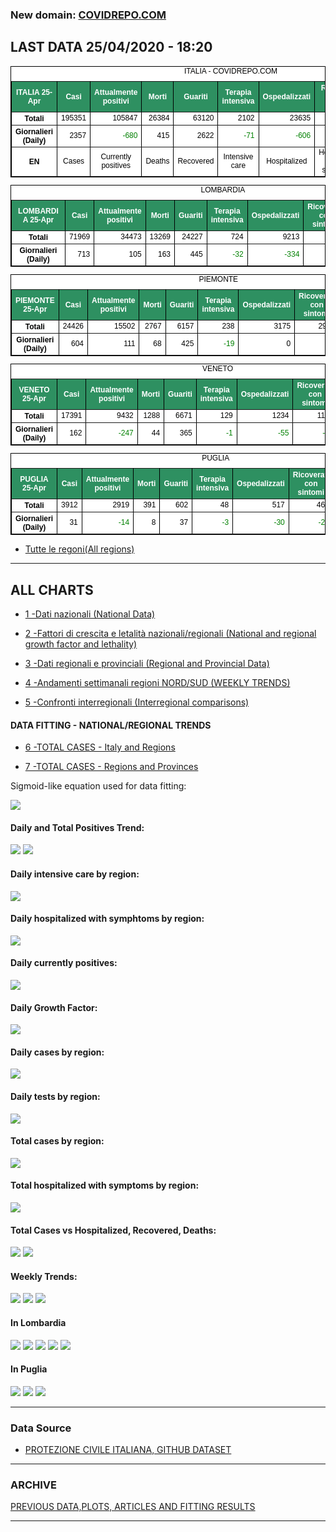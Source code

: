 <!-- start -->
### New domain: <a href="https://www.covidrepo.com/">COVIDREPO.COM</a>

## LAST DATA 25/04/2020 - 18:20

<table style=" color:black; font-size:12; font-family:arial; text-align:center; " cellpadding="2.5" cellspacing="0" border="1" bordercolor="black" bgcolor="#FFFFFF">
			<caption>ITALIA - COVIDREPO.COM</caption>
			<tr style="color:#FFFFFF;background:#2E9061">
				<th>ITALIA 25-Apr</th>
				<th>Casi</th>
				<th>Attualmente positivi</th>
				<th>Morti</th>
				<th>Guariti</th>
				<th>Terapia intensiva</th>
				<th>Ospedalizzati</th>
				<th>Ricoverati con sintomi</th>
				<th>Isolamento domiciliare</th>
				<th>Tamponi</th>
			</tr>
			<tr>
				<th>Totali</th>
				<td align="right"> 195351</td>
				<td align="right"> 105847</td>
				<td align="right"> 26384</td>
				<td align="right"> 63120</td>
				<td align="right"> 2102</td>
				<td align="right"> 23635</td>
				<td align="right"> 21533</td>
				<td align="right"> 82212</td>
				<td align="right"> 1707743</td>
			</tr>
			<tr>
				<th>Giornalieri (Daily)</th>
				<td align="right"> 2357</td>
				<td align="right" style=" color:green; "> -680</td>
				<td align="right"> 415</td>
				<td align="right"> 2622</td>
				<td align="right" style=" color:green; "> -71</td>
				<td align="right" style=" color:green; "> -606</td>
				<td align="right" style=" color:green; "> -535</td>
				<td align="right" style=" color:green; "> -74</td>
				<td align="right"> 65387</td>
			</tr>
			<tr>
				<th>EN</th>
				<td>Cases</td>
				<td>Currently positives</td>
				<td>Deaths</td>
				<td>Recovered</td>
				<td>Intensive care</td>
				<td>Hospitalized</td>
				<td>Hospitalized with symptoms</td>
				<td>Home isolation</td>
				<td>Tests</td>
			</tr>
</table>

<table style=" color:black; font-size:12; font-family:arial; text-align:center; " cellpadding="2.5" cellspacing="0" border="1" bordercolor="black" bgcolor="#FFFFFF">
			<caption>LOMBARDIA</caption>
			<tr style="color:#FFFFFF;background:#2E9061">
				<th>LOMBARDIA 25-Apr</th>
				<th>Casi</th>
				<th>Attualmente positivi</th>
				<th>Morti</th>
				<th>Guariti</th>
				<th>Terapia intensiva</th>
				<th>Ospedalizzati</th>
				<th>Ricoverati con sintomi</th>
				<th>Isolamento domiciliare</th>
				<th>Tamponi</th>
			</tr>
			<tr>
				<th>Totali</th>
				<td align="right"> 71969</td>
				<td align="right"> 34473</td>
				<td align="right"> 13269</td>
				<td align="right"> 24227</td>
				<td align="right"> 724</td>
				<td align="right"> 9213</td>
				<td align="right"> 8489</td>
				<td align="right"> 25260</td>
				<td align="right"> 326940</td>
			</tr>
			<tr>
				<th>Giornalieri (Daily)</th>
				<td align="right"> 713</td>
				<td align="right"> 105</td>
				<td align="right"> 163</td>
				<td align="right"> 445</td>
				<td align="right" style=" color:green; "> -32</td>
				<td align="right" style=" color:green; "> -334</td>
				<td align="right" style=" color:green; "> -302</td>
				<td align="right"> 439</td>
				<td align="right"> 12642</td>
			</tr>
</table>

<table style=" color:black; font-size:12; font-family:arial; text-align:center; " cellpadding="2.5" cellspacing="0" border="1" bordercolor="black" bgcolor="#FFFFFF">
			<caption>PIEMONTE</caption>
			<tr style="color:#FFFFFF;background:#2E9061">
				<th>PIEMONTE 25-Apr</th>
				<th>Casi</th>
				<th>Attualmente positivi</th>
				<th>Morti</th>
				<th>Guariti</th>
				<th>Terapia intensiva</th>
				<th>Ospedalizzati</th>
				<th>Ricoverati con sintomi</th>
				<th>Isolamento domiciliare</th>
				<th>Tamponi</th>
			</tr>
			<tr>
				<th>Totali</th>
				<td align="right"> 24426</td>
				<td align="right"> 15502</td>
				<td align="right"> 2767</td>
				<td align="right"> 6157</td>
				<td align="right"> 238</td>
				<td align="right"> 3175</td>
				<td align="right"> 2937</td>
				<td align="right"> 12327</td>
				<td align="right"> 131107</td>
			</tr>
			<tr>
				<th>Giornalieri (Daily)</th>
				<td align="right"> 604</td>
				<td align="right"> 111</td>
				<td align="right"> 68</td>
				<td align="right"> 425</td>
				<td align="right" style=" color:green; "> -19</td>
				<td align="right"> 0</td>
				<td align="right"> 19</td>
				<td align="right"> 111</td>
				<td align="right"> 5807</td>
			</tr>
</table>

<table style=" color:black; font-size:12; font-family:arial; text-align:center; " cellpadding="2.5" cellspacing="0" border="1" bordercolor="black" bgcolor="#FFFFFF">
			<caption>VENETO</caption>
			<tr style="color:#FFFFFF;background:#2E9061">
				<th>VENETO 25-Apr</th>
				<th>Casi</th>
				<th>Attualmente positivi</th>
				<th>Morti</th>
				<th>Guariti</th>
				<th>Terapia intensiva</th>
				<th>Ospedalizzati</th>
				<th>Ricoverati con sintomi</th>
				<th>Isolamento domiciliare</th>
				<th>Tamponi</th>
			</tr>
			<tr>
				<th>Totali</th>
				<td align="right"> 17391</td>
				<td align="right"> 9432</td>
				<td align="right"> 1288</td>
				<td align="right"> 6671</td>
				<td align="right"> 129</td>
				<td align="right"> 1234</td>
				<td align="right"> 1105</td>
				<td align="right"> 8198</td>
				<td align="right"> 306977</td>
			</tr>
			<tr>
				<th>Giornalieri (Daily)</th>
				<td align="right"> 162</td>
				<td align="right" style=" color:green; "> -247</td>
				<td align="right"> 44</td>
				<td align="right"> 365</td>
				<td align="right" style=" color:green; "> -1</td>
				<td align="right" style=" color:green; "> -55</td>
				<td align="right" style=" color:green; "> -54</td>
				<td align="right" style=" color:green; "> -192</td>
				<td align="right"> 10081</td>
			</tr>
</table>

<table style=" color:black; font-size:12; font-family:arial; text-align:center; " cellpadding="2.5" cellspacing="0" border="1" bordercolor="black" bgcolor="#FFFFFF">
			<caption>PUGLIA</caption>
			<tr style="color:#FFFFFF;background:#2E9061">
				<th>PUGLIA 25-Apr</th>
				<th>Casi</th>
				<th>Attualmente positivi</th>
				<th>Morti</th>
				<th>Guariti</th>
				<th>Terapia intensiva</th>
				<th>Ospedalizzati</th>
				<th>Ricoverati con sintomi</th>
				<th>Isolamento domiciliare</th>
				<th>Tamponi</th>
			</tr>
			<tr>
				<th>Totali</th>
				<td align="right"> 3912</td>
				<td align="right"> 2919</td>
				<td align="right"> 391</td>
				<td align="right"> 602</td>
				<td align="right"> 48</td>
				<td align="right"> 517</td>
				<td align="right"> 469</td>
				<td align="right"> 2402</td>
				<td align="right"> 54628</td>
			</tr>
			<tr>
				<th>Giornalieri (Daily)</th>
				<td align="right"> 31</td>
				<td align="right" style=" color:green; "> -14</td>
				<td align="right"> 8</td>
				<td align="right"> 37</td>
				<td align="right" style=" color:green; "> -3</td>
				<td align="right" style=" color:green; "> -30</td>
				<td align="right" style=" color:green; "> -27</td>
				<td align="right"> 16</td>
				<td align="right"> 2156</td>
			</tr>
</table>


- [Tutte le regoni(All regions)](/regionsTable.md)

---

## ALL CHARTS

- [1 -Dati nazionali (National Data)](/RUN_25_04/RUN0/RUN.html)

- [2 -Fattori di crescita e letalità nazionali/regionali (National and regional growth factor and lethality)](/RUN_25_04/RUN6/RUN.html)

- [3 -Dati regionali e provinciali (Regional and Provincial Data)](/RUN_25_04/RUN2/RUN.html)

- [4 -Andamenti settimanali regioni NORD/SUD (WEEKLY TRENDS)](/RUN_25_04/RUN5/RUN.html)

- [5 -Confronti interregionali (Interregional comparisons)](/RUN_25_04/RUN4/RUN.html)

#### DATA FITTING - NATIONAL/REGIONAL TRENDS

- [6 -TOTAL CASES - Italy and Regions](/RUN_25_04/RUN1/RUN.html)

- [7 -TOTAL CASES - Regions and Provinces](/RUN_25_04/RUN13/RUN.html)

Sigmoid-like equation used for data fitting:

<img src="http://latex.codecogs.com/svg.latex?Sig = \frac{a}{e^{b(x+c)} + a1e^{b1(x+c1)} - d}" border="0"/>

#### Daily and Total Positives Trend:
<img src="https://marcelchiarello.github.io/showdata/RUN_25_04/RUN1/RUN_DATA_FIT_TOTAL_CASES_ITALY_REGIONS_01.png">
<img src="https://marcelchiarello.github.io/showdata/RUN_25_04/RUN1/RUN_DATA_FIT_TOTAL_CASES_ITALY_REGIONS_02.png">

#### Daily intensive care by region:
<img src="https://marcelchiarello.github.io/showdata/RUN_25_04/RUN4/RUN_INTEREGION_13.png">

#### Daily hospitalized with symphtoms by region:
<img src="https://marcelchiarello.github.io/showdata/RUN_25_04/RUN4/RUN_INTEREGION_14.png">

#### Daily currently positives:
<img src="https://marcelchiarello.github.io/showdata/RUN_25_04/RUN4/RUN_INTEREGION_15.png">

#### Daily Growth Factor:
<img src="https://marcelchiarello.github.io/showdata/RUN_25_04/RUN6/RUN_FACTORS_01.png">

#### Daily cases by region:
<img src="https://marcelchiarello.github.io/showdata/RUN_25_04/RUN4/RUN_INTEREGION_11.png">

#### Daily tests by region:
<img src="https://marcelchiarello.github.io/showdata/RUN_25_04/RUN4/RUN_INTEREGION_12.png">

#### Total cases by region:
<img src="https://marcelchiarello.github.io/showdata/RUN_25_04/RUN4/RUN_INTEREGION_01.png">

#### Total hospitalized with symptoms by region:
<img src="https://marcelchiarello.github.io/showdata/RUN_25_04/RUN4/RUN_INTEREGION_05.png">

#### Total Cases vs Hospitalized, Recovered, Deaths:
<img src="https://marcelchiarello.github.io/showdata/RUN_25_04/RUN0/RUN_DATA_ITALIA_01.png">


<img src="https://marcelchiarello.github.io/showdata/RUN_25_04/RUN0/RUN_DATA_ITALIA_04.png">

#### Weekly Trends:
<img src="https://marcelchiarello.github.io/showdata/RUN_25_04/RUN5/RUN_NEWTRENDS_01.png">
<img src="https://marcelchiarello.github.io/showdata/RUN_25_04/RUN5/RUN_NEWTRENDS_02.png">
<img src="https://marcelchiarello.github.io/showdata/RUN_25_04/RUN5/RUN_NEWTRENDS_03.png">


#### In Lombardia
<img src="https://marcelchiarello.github.io/showdata/RUN_25_04/RUN2/RUN_DATA_PROVINCE_08.png">
<img src="https://marcelchiarello.github.io/showdata/RUN_25_04/RUN1/RUN_DATA_FIT_TOTAL_CASES_ITALY_REGIONS_05.png">
<img src="https://marcelchiarello.github.io/showdata/RUN_25_04/RUN1/RUN_DATA_FIT_TOTAL_CASES_ITALY_REGIONS_06.png">
<img src="https://marcelchiarello.github.io/showdata/RUN_25_04/RUN13/RUN_DATA_FIT_TOTAL_CASES_PROVINCES_18.png">
<img src="https://marcelchiarello.github.io/showdata/RUN_25_04/RUN13/RUN_DATA_FIT_TOTAL_CASES_PROVINCES_20.png">

#### In Puglia
<img src="https://marcelchiarello.github.io/showdata/RUN_25_04/RUN2/RUN_DATA_PROVINCE_01.png">
<img src="https://marcelchiarello.github.io/showdata/RUN_25_04/RUN1/RUN_DATA_FIT_TOTAL_CASES_ITALY_REGIONS_03.png">
<img src="https://marcelchiarello.github.io/showdata/RUN_25_04/RUN1/RUN_DATA_FIT_TOTAL_CASES_ITALY_REGIONS_04.png">

---

### Data Source

- [PROTEZIONE CIVILE ITALIANA, GITHUB DATASET](https://github.com/pcm-dpc/COVID-19)

---

### ARCHIVE
[PREVIOUS DATA,PLOTS, ARTICLES AND FITTING RESULTS](/archive.md)

---
